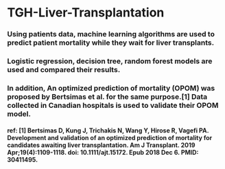 # TGH-Liver-Transplantation
### Using patients data, machine learning algorithms are used to predict patient mortality while they wait for liver transplants.
### Logistic regression, decision tree, random forest models are used and compared their results.

### In addition, An optimized prediction of mortality (OPOM) was proposed by Bertsimas et al. for the same purpose.[1] Data collected in Canadian hospitals is used to validate their OPOM model.

#### ref: [1] Bertsimas D, Kung J, Trichakis N, Wang Y, Hirose R, Vagefi PA. Development and validation of an optimized prediction of mortality for candidates awaiting liver transplantation. Am J Transplant. 2019 Apr;19(4):1109-1118. doi: 10.1111/ajt.15172. Epub 2018 Dec 6. PMID: 30411495.
